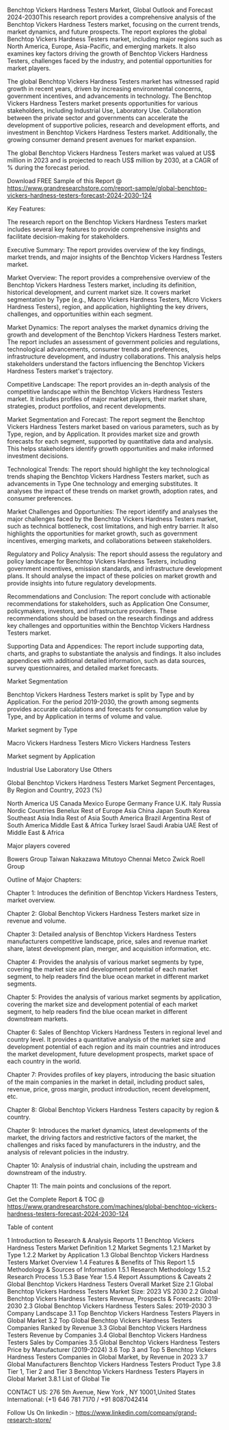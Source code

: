 Benchtop Vickers Hardness Testers Market, Global Outlook and Forecast 2024-2030This research report provides a comprehensive analysis of the Benchtop Vickers Hardness Testers market, focusing on the current trends, market dynamics, and future prospects. The report explores the global Benchtop Vickers Hardness Testers market, including major regions such as North America, Europe, Asia-Pacific, and emerging markets. It also examines key factors driving the growth of Benchtop Vickers Hardness Testers, challenges faced by the industry, and potential opportunities for market players.

The global Benchtop Vickers Hardness Testers market has witnessed rapid growth in recent years, driven by increasing environmental concerns, government incentives, and advancements in technology. The Benchtop Vickers Hardness Testers market presents opportunities for various stakeholders, including Industrial Use, Laboratory Use. Collaboration between the private sector and governments can accelerate the development of supportive policies, research and development efforts, and investment in Benchtop Vickers Hardness Testers market. Additionally, the growing consumer demand present avenues for market expansion.

The global Benchtop Vickers Hardness Testers market was valued at US$ million in 2023 and is projected to reach US$ million by 2030, at a CAGR of % during the forecast period.

Download FREE Sample of this Report @ https://www.grandresearchstore.com/report-sample/global-benchtop-vickers-hardness-testers-forecast-2024-2030-124


Key Features:

The research report on the Benchtop Vickers Hardness Testers market includes several key features to provide comprehensive insights and facilitate decision-making for stakeholders.

Executive Summary: The report provides overview of the key findings, market trends, and major insights of the Benchtop Vickers Hardness Testers market.

Market Overview: The report provides a comprehensive overview of the Benchtop Vickers Hardness Testers market, including its definition, historical development, and current market size. It covers market segmentation by Type (e.g., Macro Vickers Hardness Testers, Micro Vickers Hardness Testers), region, and application, highlighting the key drivers, challenges, and opportunities within each segment.

Market Dynamics: The report analyses the market dynamics driving the growth and development of the Benchtop Vickers Hardness Testers market. The report includes an assessment of government policies and regulations, technological advancements, consumer trends and preferences, infrastructure development, and industry collaborations. This analysis helps stakeholders understand the factors influencing the Benchtop Vickers Hardness Testers market's trajectory.

Competitive Landscape: The report provides an in-depth analysis of the competitive landscape within the Benchtop Vickers Hardness Testers market. It includes profiles of major market players, their market share, strategies, product portfolios, and recent developments.

Market Segmentation and Forecast: The report segment the Benchtop Vickers Hardness Testers market based on various parameters, such as by Type, region, and by Application. It provides market size and growth forecasts for each segment, supported by quantitative data and analysis. This helps stakeholders identify growth opportunities and make informed investment decisions.

Technological Trends: The report should highlight the key technological trends shaping the Benchtop Vickers Hardness Testers market, such as advancements in Type One technology and emerging substitutes. It analyses the impact of these trends on market growth, adoption rates, and consumer preferences.

Market Challenges and Opportunities: The report identify and analyses the major challenges faced by the Benchtop Vickers Hardness Testers market, such as technical bottleneck, cost limitations, and high entry barrier. It also highlights the opportunities for market growth, such as government incentives, emerging markets, and collaborations between stakeholders.

Regulatory and Policy Analysis: The report should assess the regulatory and policy landscape for Benchtop Vickers Hardness Testers, including government incentives, emission standards, and infrastructure development plans. It should analyse the impact of these policies on market growth and provide insights into future regulatory developments.

Recommendations and Conclusion: The report conclude with actionable recommendations for stakeholders, such as Application One Consumer, policymakers, investors, and infrastructure providers. These recommendations should be based on the research findings and address key challenges and opportunities within the Benchtop Vickers Hardness Testers market.

Supporting Data and Appendices: The report include supporting data, charts, and graphs to substantiate the analysis and findings. It also includes appendices with additional detailed information, such as data sources, survey questionnaires, and detailed market forecasts.

Market Segmentation

Benchtop Vickers Hardness Testers market is split by Type and by Application. For the period 2019-2030, the growth among segments provides accurate calculations and forecasts for consumption value by Type, and by Application in terms of volume and value.



Market segment by Type



Macro Vickers Hardness Testers
Micro Vickers Hardness Testers


Market segment by Application



Industrial Use
Laboratory Use
Others


Global Benchtop Vickers Hardness Testers Market Segment Percentages, By Region and Country, 2023 (%)



North America
US
Canada
Mexico
Europe
Germany
France
U.K.
Italy
Russia
Nordic Countries
Benelux
Rest of Europe
Asia
China
Japan
South Korea
Southeast Asia
India
Rest of Asia
South America
Brazil
Argentina
Rest of South America
Middle East & Africa
Turkey
Israel
Saudi Arabia
UAE
Rest of Middle East & Africa


Major players covered



Bowers Group
Taiwan Nakazawa
Mitutoyo
Chennai Metco
Zwick Roell Group


Outline of Major Chapters:

Chapter 1: Introduces the definition of Benchtop Vickers Hardness Testers, market overview.

Chapter 2: Global Benchtop Vickers Hardness Testers market size in revenue and volume.

Chapter 3: Detailed analysis of Benchtop Vickers Hardness Testers manufacturers competitive landscape, price, sales and revenue market share, latest development plan, merger, and acquisition information, etc.

Chapter 4: Provides the analysis of various market segments by type, covering the market size and development potential of each market segment, to help readers find the blue ocean market in different market segments.

Chapter 5: Provides the analysis of various market segments by application, covering the market size and development potential of each market segment, to help readers find the blue ocean market in different downstream markets.

Chapter 6: Sales of Benchtop Vickers Hardness Testers in regional level and country level. It provides a quantitative analysis of the market size and development potential of each region and its main countries and introduces the market development, future development prospects, market space of each country in the world.

Chapter 7: Provides profiles of key players, introducing the basic situation of the main companies in the market in detail, including product sales, revenue, price, gross margin, product introduction, recent development, etc.

Chapter 8: Global Benchtop Vickers Hardness Testers capacity by region & country.

Chapter 9: Introduces the market dynamics, latest developments of the market, the driving factors and restrictive factors of the market, the challenges and risks faced by manufacturers in the industry, and the analysis of relevant policies in the industry.

Chapter 10: Analysis of industrial chain, including the upstream and downstream of the industry.

Chapter 11: The main points and conclusions of the report.

Get the Complete Report & TOC @ https://www.grandresearchstore.com/machines/global-benchtop-vickers-hardness-testers-forecast-2024-2030-124

Table of content

1 Introduction to Research & Analysis Reports
1.1 Benchtop Vickers Hardness Testers Market Definition
1.2 Market Segments
1.2.1 Market by Type
1.2.2 Market by Application
1.3 Global Benchtop Vickers Hardness Testers Market Overview
1.4 Features & Benefits of This Report
1.5 Methodology & Sources of Information
1.5.1 Research Methodology
1.5.2 Research Process
1.5.3 Base Year
1.5.4 Report Assumptions & Caveats
2 Global Benchtop Vickers Hardness Testers Overall Market Size
2.1 Global Benchtop Vickers Hardness Testers Market Size: 2023 VS 2030
2.2 Global Benchtop Vickers Hardness Testers Revenue, Prospects & Forecasts: 2019-2030
2.3 Global Benchtop Vickers Hardness Testers Sales: 2019-2030
3 Company Landscape
3.1 Top Benchtop Vickers Hardness Testers Players in Global Market
3.2 Top Global Benchtop Vickers Hardness Testers Companies Ranked by Revenue
3.3 Global Benchtop Vickers Hardness Testers Revenue by Companies
3.4 Global Benchtop Vickers Hardness Testers Sales by Companies
3.5 Global Benchtop Vickers Hardness Testers Price by Manufacturer (2019-2024)
3.6 Top 3 and Top 5 Benchtop Vickers Hardness Testers Companies in Global Market, by Revenue in 2023
3.7 Global Manufacturers Benchtop Vickers Hardness Testers Product Type
3.8 Tier 1, Tier 2 and Tier 3 Benchtop Vickers Hardness Testers Players in Global Market
3.8.1 List of Global Tie

CONTACT US:
276 5th Avenue, New York , NY 10001,United States
International: (+1) 646 781 7170 / +91 8087042414

Follow Us On linkedin :- https://www.linkedin.com/company/grand-research-store/
 
